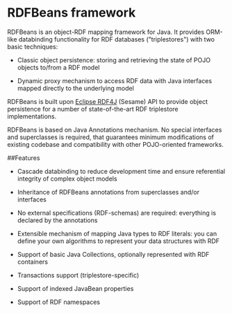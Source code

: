 # RDFBeans framework

RDFBeans is an object-RDF mapping framework for Java. It provides ORM-like databinding functionality for RDF databases ("triplestores") with two basic techniques:

  * Classic object persistence: storing and retrieving the state of POJO objects
    to/from a RDF model

  * Dynamic proxy mechanism to access RDF data with Java interfaces mapped directly 
    to the underlying model

RDFBeans is built upon [Eclipse RDF4J](http://rdf4j.org/) (Sesame) API
to provide object persistence for a number of state-of-the-art 
RDF triplestore implementations.

RDFBeans is based on Java Annotations mechanism. 
No special interfaces and superclasses is required, that guarantees minimum 
modifications of existing codebase and compatibility with other POJO-oriented 
frameworks.   
  
##Features

  * Cascade databinding to reduce development time and ensure referential integrity of complex object models

  * Inheritance of RDFBeans annotations from superclasses and/or interfaces
    
  * No external specifications (RDF-schemas) are required: everything is declared by the annotations

  * Extensible mechanism of mapping Java types to RDF literals: you can define your own algorithms to represent your data structures with RDF

  * Support of basic Java Collections, optionally represented with RDF containers
  
  * Transactions support (triplestore-specific)  
  
  * Support of indexed JavaBean properties

  * Support of RDF namespaces


